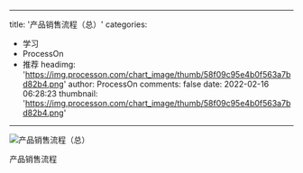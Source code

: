
---
title: '产品销售流程（总）'
categories: 
 - 学习
 - ProcessOn
 - 推荐
headimg: 'https://img.processon.com/chart_image/thumb/58f09c95e4b0f563a7bd82b4.png'
author: ProcessOn
comments: false
date: 2022-02-16 06:28:23
thumbnail: 'https://img.processon.com/chart_image/thumb/58f09c95e4b0f563a7bd82b4.png'
---

<div>   
<img class="thumb" alt="产品销售流程（总）" src="https://img.processon.com/chart_image/thumb/58f09c95e4b0f563a7bd82b4.png" referrerpolicy="no-referrer">
<p>产品销售流程</p>  
</div>
            